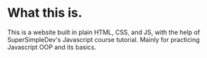 # What this is.
  This is a website built in plain HTML, CSS, and JS, with the help of SuperSimpleDev's Javascript course tutorial.
  Mainly for practicing Javascript OOP and its basics.
